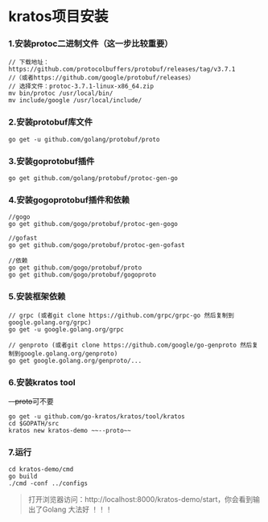 # kratos项目安装

### 1.安装protoc二进制文件（这一步比较重要）
```
// 下载地址：https://github.com/protocolbuffers/protobuf/releases/tag/v3.7.1
//（或者https://github.com/google/protobuf/releases）
// 选择文件：protoc-3.7.1-linux-x86_64.zip
mv bin/protoc /usr/local/bin/
mv include/google /usr/local/include/
```


### 2.安装protobuf库文件
```
go get -u github.com/golang/protobuf/proto
```


### 3.安装goprotobuf插件
```
go get github.com/golang/protobuf/protoc-gen-go
```


### 4.安装gogoprotobuf插件和依赖
```
//gogo
go get github.com/gogo/protobuf/protoc-gen-gogo

//gofast
go get github.com/gogo/protobuf/protoc-gen-gofast

//依赖
go get github.com/gogo/protobuf/proto
go get github.com/gogo/protobuf/gogoproto
```


### 5.安装框架依赖
```
// grpc (或者git clone https://github.com/grpc/grpc-go 然后复制到google.golang.org/grpc)
go get -u google.golang.org/grpc

// genproto (或者git clone https://github.com/google/go-genproto 然后复制到google.golang.org/genproto)
go get google.golang.org/genproto/...
```


### 6.安装kratos tool
~~--proto~~可不要
```
go get -u github.com/go-kratos/kratos/tool/kratos
cd $GOPATH/src
kratos new kratos-demo ~~--proto~~
```


### 7.运行
```
cd kratos-demo/cmd
go build
./cmd -conf ../configs
```


> 打开浏览器访问：http://localhost:8000/kratos-demo/start，你会看到输出了Golang 大法好 ！！！

